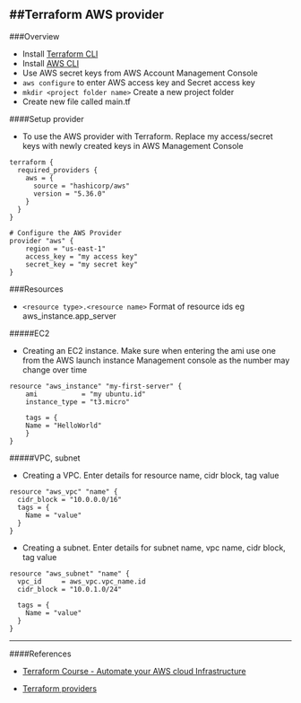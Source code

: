 ##Terraform AWS provider
---
###Overview
- Install [Terraform CLI](https://developer.hashicorp.com/terraform/tutorials/aws-get-started/install-cli)
- Install [AWS CLI](https://docs.aws.amazon.com/cli/latest/userguide/install-cliv2.html)
- Use AWS secret keys from AWS Account Management Console
- `aws configure` to enter AWS access key and Secret access key
- `mkdir <project folder name>` Create a new project folder
- Create new file called main.tf

####Setup provider
- To use the AWS provider with Terraform. Replace my access/secret keys with newly created keys in AWS Management Console
```
terraform {
  required_providers {
    aws = {
      source = "hashicorp/aws"
      version = "5.36.0"
    }
  }
}

# Configure the AWS Provider
provider "aws" {
    region = "us-east-1"
    access_key = "my access key"
    secret_key = "my secret key"
}
```

###Resources
- `<resource type>.<resource name>`
Format of resource ids eg aws_instance.app_server

#####EC2

- Creating an EC2 instance. Make sure when entering the ami use one from the AWS launch instance Management console as the number may change over time
```
resource "aws_instance" "my-first-server" {
    ami           = "my ubuntu.id"
    instance_type = "t3.micro"

    tags = {
    Name = "HelloWorld"
    }
}
```

#####VPC, subnet

- Creating a VPC. Enter details for  resource name, cidr block, tag value
```
resource "aws_vpc" "name" {
  cidr_block = "10.0.0.0/16"
  tags = {
    Name = "value"
  }
}
```

- Creating a subnet. Enter details for subnet name, vpc name, cidr block, tag value
```
resource "aws_subnet" "name" {
  vpc_id     = aws_vpc.vpc_name.id
  cidr_block = "10.0.1.0/24"

  tags = {
    Name = "value"
  }
}
```
---
####References
- [Terraform Course - Automate your AWS cloud Infrastructure](https://www.youtube.com/watch?v=SLB_c_ayRMo)

- [Terraform providers](https://registry.terraform.io/providers/hashicorp/aws/latest/docs)